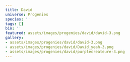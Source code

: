 ```yaml
---
title: David
universe: Progenies
species: ''
tags: []
bio: ''
featured: assets/images/progenies/david/david-3.png
gallery:
- assets/images/progenies/david/david-3.png
- assets/images/progenies/david/David_yeah-3.png
- assets/images/progenies/david/purplecreateure-3.png
---
```

